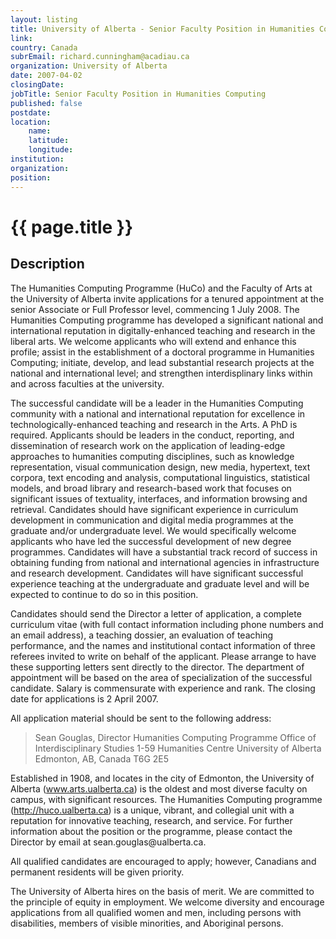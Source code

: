 ```yaml
---
layout: listing
title: University of Alberta - Senior Faculty Position in Humanities Computing
link:
country: Canada
subrEmail: richard.cunningham@acadiau.ca
organization: University of Alberta 
date: 2007-04-02
closingDate: 
jobTitle: Senior Faculty Position in Humanities Computing
published: false
postdate:
location:
	name: 
	latitude: 
	longitude: 
institution: 
organization: 
position: 
--- 
```



# {{ page.title }}

## Description











<p>The Humanities Computing Programme (HuCo) and the Faculty of Arts at 
the University of Alberta invite applications for a tenured 
appointment at the senior Associate or Full Professor level, 
commencing 1 July 2008. The Humanities Computing programme has 
developed a significant national and international reputation in 
digitally-enhanced teaching and research in the liberal arts. We 
welcome applicants who will extend and enhance this profile; assist 
in the establishment of a doctoral programme in Humanities Computing; 
initiate, develop, and lead substantial research projects at the 
national and international level; and strengthen interdisplinary 
links within and across faculties at the university.</p>

<p>The successful candidate will be a leader in the Humanities Computing 
community with a national and international reputation for excellence 
in technologically-enhanced teaching and research in the Arts. A PhD 
is required.  Applicants should be leaders in the conduct, reporting, 
and dissemination of research work on the application of leading-edge 
approaches to humanities computing disciplines, such as knowledge 
representation, visual communication design, new media, hypertext, 
text corpora, text encoding and analysis, computational linguistics, 
statistical models, and broad library and research-based work that 
focuses on significant issues of textuality, interfaces, and 
information browsing and retrieval. Candidates should have 
significant experience in curriculum development in communication and 
digital media programmes at the graduate and/or undergraduate level. 
We would specifically welcome applicants who have led the successful 
development of new degree programmes. Candidates will have a 
substantial track record of success in obtaining funding from 
national and international agencies in infrastructure and research 
development. Candidates will have significant successful experience 
teaching at the undergraduate and graduate level and will be expected 
to continue to do so in this position.</p>

<p>Candidates should send the Director a letter of application, a 
complete curriculum vitae (with full contact information including 
phone numbers and an email address), a teaching dossier, an 
evaluation of teaching performance, and the names and institutional 
contact information of three referees invited to write on behalf of 
the applicant. Please arrange to have these supporting letters sent 
directly to the director. The department of appointment will be based 
on the area of specialization of the successful candidate.  Salary is 
commensurate with experience and rank.  The closing date for 
applications is 2 April 2007.</p>

<p>All application material should be sent to the following address:</p>

<blockquote>Sean Gouglas, Director
Humanities Computing Programme
Office of Interdisciplinary Studies
1-59 Humanities Centre
University of Alberta
Edmonton, AB, Canada  T6G 2E5
</blockquote>

<p>Established in 1908, and locates in the city of Edmonton, the 
University of Alberta (<a href="http://www.ualberta.ca>www.ualberta.ca</a>) 
serves over 35,500 students in more then 200 undergraduate and 170 
graduate programmes; the Faculty of Arts 
(<a href="http://www.arts.ualberta.ca">www.arts.ualberta.ca</a>) is the oldest and 
most diverse faculty on campus, with significant resources.  The 
Humanities Computing programme 
(<a href="http://huco.ualberta.ca">http://huco.ualberta.ca</a>) is a unique, 
vibrant, and collegial unit with a reputation for innovative 
teaching, research, and service. For further information about the 
position or the programme, please contact the Director by email at 
<mailto:sean.gouglas@ualberta.ca>sean.gouglas@ualberta.ca.
</p>
<p>All qualified candidates are encouraged to apply; however, Canadians 
and permanent residents will be given priority.</p>

<p>The University of Alberta hires on the basis of merit. We are 
committed to the principle of equity in employment. We welcome 
diversity and encourage applications from all qualified women and 
men, including persons with disabilities, members of visible 
minorities, and Aboriginal persons.</p>

